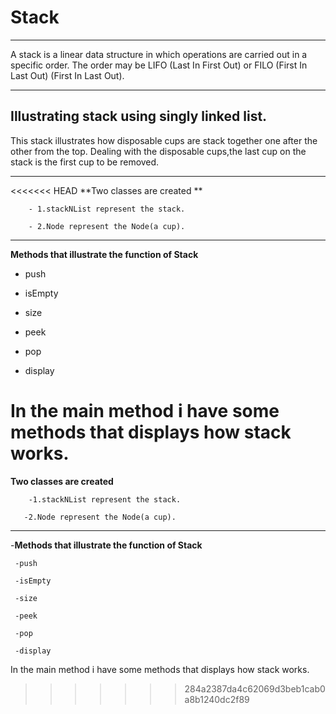 # Stack
___
A stack is a linear data structure in which operations are carried out in a specific order. The order may be LIFO (Last In First Out) or FILO (First In Last Out) (First In Last Out).
___
## Illustrating stack using  singly linked list.

 This stack illustrates how disposable cups are stack together  one after the other from the top. Dealing with the disposable cups,the last cup on the stack is the first cup to be removed.
___
<<<<<<< HEAD
 **Two classes are created ** 

        - 1.stackNList represent the stack.

        - 2.Node represent the Node(a cup).
 ___
**Methods that illustrate the function of Stack**

- push

- isEmpty

- size

- peek

- pop

- display


In the main method i have some methods that displays  how stack works.
=======
 **Two classes are created** 
 
        -1.stackNList represent the stack.
        
       -2.Node represent the Node(a cup).
 ___
 
-**Methods that illustrate the function of Stack**

     -push

     -isEmpty

     -size

     -peek

     -pop

     -display


In the main method i have some methods that displays  how stack works.
>>>>>>> 284a2387da4c62069d3beb1cab0a8b1240dc2f89

